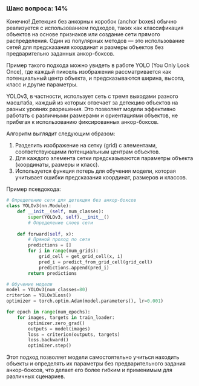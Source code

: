 ### Шанс вопроса: 14%

Конечно! Детекция без анкорных коробок (anchor boxes) обычно реализуется с использованием подходов, таких как классификация объектов на основе признаков или создание сети прямого распределения. Один из популярных методов — это использование сетей для предсказания координат и размеры объектов без предварительно заданных анкор-боксов.

Пример такого подхода можно увидеть в работе YOLO (You Only Look Once), где каждый пиксель изображения рассматривается как потенциальный центр объекта, и предсказываются ширина, высота, класс и другие параметры.

YOLOv3, в частности, использует сеть с тремя выходами разного масштаба, каждый из которых отвечает за детекцию объектов на разных уровнях разрешения. Это позволяет модели эффективно работать с различными размерами и ориентациями объектов, не прибегая к использованию фиксированных анкор-боксов.

Алгоритм выглядит следующим образом:
1. Разделить изображение на сетку (grid) с элементами, соответствующими потенциальным центрам объектов.
2. Для каждого элемента сетки предсказываются параметры объекта (координаты, размеры и класс).
3. Используется функция потерь для обучения модели, которая учитывает ошибки предсказания координат, размеров и классов.

Пример псевдокода:
```python
# Определение сети для детекции без анкор-боксов
class YOLOv3(nn.Module):
    def __init__(self, num_classes):
        super(YOLOv3, self).__init__()
        # Определение слоев сети
        
    def forward(self, x):
        # Прямой проход по сети
        predictions = []
        for i in range(num_grids):
            grid_cell = get_grid_cell(x, i)
            pred_i = predict_from_grid_cell(grid_cell)
            predictions.append(pred_i)
        return predictions

# Обучение модели
model = YOLOv3(num_classes=80)
criterion = YOLOv3Loss()
optimizer = torch.optim.Adam(model.parameters(), lr=0.001)

for epoch in range(num_epochs):
    for images, targets in train_loader:
        optimizer.zero_grad()
        outputs = model(images)
        loss = criterion(outputs, targets)
        loss.backward()
        optimizer.step()
```

Этот подход позволяет модели самостоятельно учиться находить объекты и определять их параметры без предварительного задания анкор-боксов, что делает его более гибким и применимым для различных сценариев.